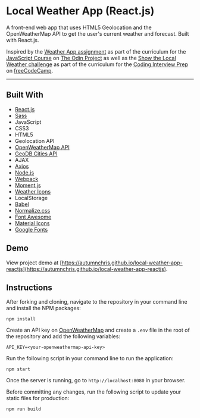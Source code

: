 # Local Weather App (React.js)

A front-end web app that uses HTML5 Geolocation and the OpenWeatherMap API to get the user's current weather and forecast. Built with React.js.

Inspired by the [Weather App assignment](https://www.theodinproject.com/lessons/node-path-javascript-weather-app) as part of the curriculum for the [JavaScript Course](https://www.theodinproject.com/paths/full-stack-javascript/courses/javascript) on [The Odin Project](https://www.theodinproject.com) as well as the [Show the Local Weather challenge](https://learn.freecodecamp.org/coding-interview-prep/take-home-projects/show-the-local-weather) as part of the curriculum for the [Coding Interview Prep](https://www.freecodecamp.org/learn/coding-interview-prep) on [freeCodeCamp](https://www.freecodecamp.org).

---

## Built With
* [React.js](https://reactjs.org)
* [Sass](http://sass-lang.com)
* JavaScript
* CSS3
* HTML5
* Geolocation API
* [OpenWeatherMap API](https://openweathermap.org)
* [GeoDB Cities API](https://rapidapi.com/wirefreethought/api/geodb-cities)
* AJAX
* [Axios](https://axios-http.com)
* [Node.js](https://nodejs.org/en)
* [Webpack](https://webpack.js.org)
* [Moment.js](https://momentjs.com)
* [Weather Icons](https://erikflowers.github.io/weather-icons)
* LocalStorage
* [Babel](https://babeljs.io)
* [Normalize.css](https://necolas.github.io/normalize.css)
* [Font Awesome](https://fontawesome.com)
* [Material Icons](https://fonts.google.com/icons)
* [Google Fonts](https://fonts.google.com)

## Demo

View project demo at [https://autumnchris.github.io/local-weather-app-reactjs](https://autumnchris.github.io/local-weather-app-reactjs).

## Instructions

After forking and cloning, navigate to the repository in your command line and install the NPM packages:
```
npm install
```

Create an API key on [OpenWeatherMap](https://openweathermap.org) and create a `.env` file in the root of the repository and add the following variables:
```
API_KEY=<your-openweathermap-api-key>
```

Run the following script in your command line to run the application:
```
npm start
```

Once the server is running, go to `http://localhost:8080` in your browser.

Before committing any changes, run the following script to update your static files for production:
```
npm run build
```
